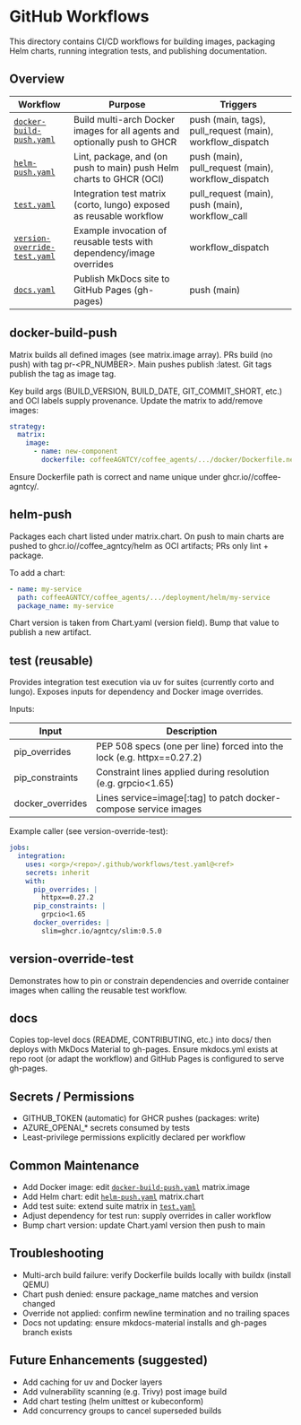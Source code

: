 # GitHub Workflows

This directory contains CI/CD workflows for building images, packaging Helm charts, running integration tests, and publishing documentation.

## Overview

| Workflow | Purpose | Triggers |
|----------|---------|----------|
| [`docker-build-push.yaml`](.github/workflows/docker-build-push.yaml) | Build multi-arch Docker images for all agents and optionally push to GHCR | push (main, tags), pull_request (main), workflow_dispatch |
| [`helm-push.yaml`](.github/workflows/helm-push.yaml) | Lint, package, and (on push to main) push Helm charts to GHCR (OCI) | push (main), pull_request (main), workflow_dispatch |
| [`test.yaml`](.github/workflows/test.yaml) | Integration test matrix (corto, lungo) exposed as reusable workflow | pull_request (main), push (main), workflow_call |
| [`version-override-test.yaml`](.github/workflows/version-override-test.yaml) | Example invocation of reusable tests with dependency/image overrides | workflow_dispatch |
| [`docs.yaml`](.github/workflows/docs.yaml) | Publish MkDocs site to GitHub Pages (gh-pages) | push (main) |

## docker-build-push

Matrix builds all defined images (see matrix.image array). PRs build (no push) with tag pr-<PR_NUMBER>. Main pushes publish :latest. Git tags publish the tag as image tag.

Key build args (BUILD_VERSION, BUILD_DATE, GIT_COMMIT_SHORT, etc.) and OCI labels supply provenance. Update the matrix to add/remove images:

```yaml
strategy:
  matrix:
    image:
      - name: new-component
        dockerfile: coffeeAGNTCY/coffee_agents/.../docker/Dockerfile.new
```

Ensure Dockerfile path is correct and name unique under ghcr.io/<org>/coffee-agntcy/.

## helm-push

Packages each chart listed under matrix.chart. On push to main charts are pushed to ghcr.io/<org>/coffee_agntcy/helm as OCI artifacts; PRs only lint + package.

To add a chart:

```yaml
- name: my-service
  path: coffeeAGNTCY/coffee_agents/.../deployment/helm/my-service
  package_name: my-service
```

Chart version is taken from Chart.yaml (version field). Bump that value to publish a new artifact.

## test (reusable)

Provides integration test execution via uv for suites (currently corto and lungo). Exposes inputs for dependency and Docker image overrides.

Inputs:

| Input | Description |
|-------|-------------|
| pip_overrides | PEP 508 specs (one per line) forced into the lock (e.g. httpx==0.27.2) |
| pip_constraints | Constraint lines applied during resolution (e.g. grpcio<1.65) |
| docker_overrides | Lines service=image[:tag] to patch docker-compose service images |

Example caller (see version-override-test):

```yaml
jobs:
  integration:
    uses: <org>/<repo>/.github/workflows/test.yaml@<ref>
    secrets: inherit
    with:
      pip_overrides: |
        httpx==0.27.2
      pip_constraints: |
        grpcio<1.65
      docker_overrides: |
        slim=ghcr.io/agntcy/slim:0.5.0
```

## version-override-test

Demonstrates how to pin or constrain dependencies and override container images when calling the reusable test workflow.

## docs

Copies top-level docs (README, CONTRIBUTING, etc.) into docs/ then deploys with MkDocs Material to gh-pages. Ensure mkdocs.yml exists at repo root (or adapt the workflow) and GitHub Pages is configured to serve gh-pages.

## Secrets / Permissions

- GITHUB_TOKEN (automatic) for GHCR pushes (packages: write)
- AZURE_OPENAI_* secrets consumed by tests
- Least-privilege permissions explicitly declared per workflow

## Common Maintenance

- Add Docker image: edit [`docker-build-push.yaml`](.github/workflows/docker-build-push.yaml) matrix.image
- Add Helm chart: edit [`helm-push.yaml`](.github/workflows/helm-push.yaml) matrix.chart
- Add test suite: extend suite matrix in [`test.yaml`](.github/workflows/test.yaml)
- Adjust dependency for test run: supply overrides in caller workflow
- Bump chart version: update Chart.yaml version then push to main

## Troubleshooting

- Multi-arch build failure: verify Dockerfile builds locally with buildx (install QEMU)
- Chart push denied: ensure package_name matches and version changed
- Override not applied: confirm newline termination and no trailing spaces
- Docs not updating: ensure mkdocs-material installs and gh-pages branch exists

## Future Enhancements (suggested)

- Add caching for uv and Docker layers
- Add vulnerability scanning (e.g. Trivy) post image build
- Add chart testing (helm unittest or kubeconform)
- Add concurrency groups to cancel superseded builds